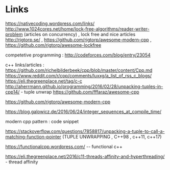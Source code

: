 # Links

https://nativecoding.wordpress.com/links/
http://www.1024cores.net/home/lock-free-algorithms/reader-writer-problem (articles on concurrency) , lock free and nice articles http://rigtorp.se/ , https://github.com/rigtorp/awesome-modern-cpp , https://github.com/rigtorp/awesome-lockfree



competetive programming : http://codeforces.com/blog/entry/23054


c++ links/articles :
https://github.com/richelbilderbeek/cpp/blob/master/content/Cpp.md
https://www.reddit.com/r/cpp/comments/luxxg/a_list_of_rss_c_blogs/
https://eli.thegreenplace.net/tag/c-c
http://aherrmann.github.io/programming/2016/02/28/unpacking-tuples-in-cpp14/ - tuple unwrap
https://github.com/fffaraz/awesome-cpp


https://github.com/rigtorp/awesome-modern-cpp



https://blog.galowicz.de/2016/06/24/integer_sequences_at_compile_time/



modern cpp pattern : code snippet

https://stackoverflow.com/questions/7858817/unpacking-a-tuple-to-call-a-matching-function-pointer (TUPLE UNWRAPPING , C++98 , c++11, c++17)




https://functionalcpp.wordpress.com/ -- functional c++

https://eli.thegreenplace.net/2016/c11-threads-affinity-and-hyperthreading/ - thread affinity
